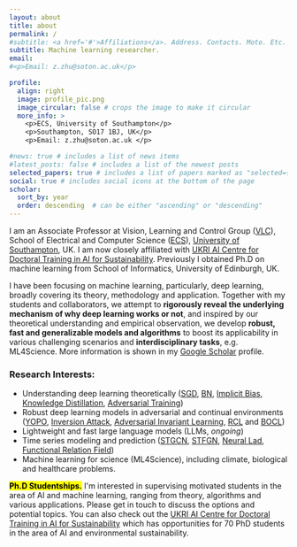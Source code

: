 ```yaml
---
layout: about
title: about
permalink: /
#subtitle: <a href='#'>Affiliations</a>. Address. Contacts. Moto. Etc.
subtitle: Machine learning researcher. 
email:
#<p>Email: z.zhu@soton.ac.uk</p>

profile:
  align: right
  image: profile_pic.png
  image_circular: false # crops the image to make it circular
  more_info: >
    <p>ECS, University of Southampton</p>
    <p>Southampton, SO17 1BJ, UK</p>
    <p>Email: z.zhu@soton.ac.uk </p>

#news: true # includes a list of news items
#latest_posts: false # includes a list of the newest posts
selected_papers: true # includes a list of papers marked as "selected={true}"
social: true # includes social icons at the bottom of the page
scholar:
  sort_by: year
  order: descending  # can be either "ascending" or "descending"
---
```


I am an Associate Professor at Vision, Learning and Control Group ([VLC](https://www.southampton.ac.uk/research/groups/vision-learning-control)), School of Electrical and Computer Science ([ECS](https://www.southampton.ac.uk/about/faculties-schools-departments/school-of-electronics-and-computer-science)), [University of Southampton](https://www.southampton.ac.uk/), UK. I am now closely affiliated with [UKRI AI Centre for Doctoral Training in AI for Sustainability](https://sustai.info/). Previously I obtained Ph.D on machine learning from School of Informatics, University of Edinburgh, UK.

I have been focusing on machine learning, particularly, deep learning, broadly covering its theory, methodology and application. Together with my students and collaborators, we attempt to **rigorously reveal the underlying mechanism of why deep learning works or not**, and inspired by our theoretical understanding and empirical observation, we develop **robust, fast and generalizable models and algorithms** to boost its applicability in various challenging scenarios and **interdisciplinary tasks**, e.g. ML4Science.  More information is shown in my [Google Scholar](https://scholar.google.com/citations?user=a2sHceIAAAAJ) profile. 



### Research Interests:
- Understanding deep learning theoretically ([SGD](http://proceedings.mlr.press/v97/zhu19e/zhu19e.pdf), [BN](https://proceedings.neurips.cc/paper_files/paper/2021/file/326a8c055c0d04f5b06544665d8bb3ea-Paper.pdf), [Implicit Bias](https://openreview.net/pdf?id=PjBEUTVzoe), [Knowledge Distillation](https://proceedings.neurips.cc/paper/2020/file/ef0d3930a7b6c95bd2b32ed45989c61f-Paper.pdf), [Adversarial Training](https://openreview.net/pdf?id=l8It-0lE5e7))
- Robust deep learning models in adversarial and continual environments ([YOPO](https://proceedings.neurips.cc/paper_files/paper/2019/file/812b4ba287f5ee0bc9d43bbf5bbe87fb-Paper.pdf),  [Inversion Attack](http://proceedings.mlr.press/v119/chen20w/chen20w.pdf), [Adversarial Invariant Learning](https://ieeexplore.ieee.org/document/9577653), [RCL](https://proceedings.neurips.cc/paper/2018/file/cee631121c2ec9232f3a2f028ad5c89b-Paper.pdf) and [BOCL](https://ieeexplore.ieee.org/document/9477031)) 
- Lightweight and fast large language models (LLMs, *ongoing*)
- Time series modeling and prediction ([STGCN](https://www.ijcai.org/proceedings/2018/0505.pdf), [STFGN](https://ojs.aaai.org/index.php/AAAI/article/download/16542/16349), [Neural Lad](https://openreview.net/pdf?id=bISkJSa5Td), [Functional Relation Field](https://www.sciencedirect.com/science/article/pii/S0004370224000948))
- Machine learning for science (ML4Science), including climate, biological and healthcare problems.

<!--
**<mark>I am always looking forward to working with well-motivated students and collaborators on various aspects of machine learning, ranging from theory, methodology and applications. Drop me an email if you are interested.</mark>** 
-->

**<mark>Ph.D Studentships.</mark>** I'm interested in supervising motivated students in the area of AI and machine learning, ranging from theory, algorithms and various applications. Please get in touch to discuss the options and potential topics. You can also check out the [UKRI AI Centre for Doctoral Training in AI for Sustainability](https://sustai.info/) which has opportunities for 70 PhD students in the area of AI and environmental sustainability.

<!--Link to your social media connections, too. This theme is set up to use [Font Awesome icons](https://fontawesome.com/) and [Academicons](https://jpswalsh.github.io/academicons/), like the ones below. Add your Facebook, Twitter, LinkedIn, Google Scholar, or just disable all of them. -->

